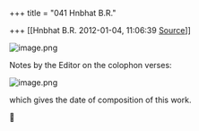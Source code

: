 +++
title = "041 Hnbhat B.R."

+++
[[Hnbhat B.R.	2012-01-04, 11:06:39 [Source](https://groups.google.com/g/samskrita/c/LK1DSKjM9Zs)]]



![image.png](https://groups.google.com/group/samskrita/attach/891842fe5b45e756/image.png?part=0.1 "image.png")  

Notes by the Editor on the colophon verses:

![image.png](https://groups.google.com/group/samskrita/attach/891842fe5b45e756/image.png?part=0.2 "image.png")  

which gives the date of composition of this work.



